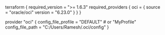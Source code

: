 terraform {
  required_version = ">= 1.6.3"
  required_providers {
    oci = {
      source  = "oracle/oci"
      version = "6.23.0"
    }
  }
}

provider "oci" {
  config_file_profile = "DEFAULT"            # or "MyProfile"
  config_file_path    = "C:/Users/Ramesh/.oci/config"
}
